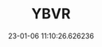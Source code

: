 ---
date: 23-01-06 11:10:26.626236
excerpt: YERBA BUENA VR EUROPE SL
header:
  teaser: https://via.placeholder.com/200x200.png
order: 7
sidebar:
- image: https://via.placeholder.com/350x250.png
  image_alt: logo
  text: TBC
  title: Role
title: YBVR
---